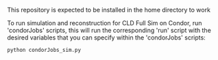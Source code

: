 This repository is expected to be installed in the home directory to work

To run simulation and reconstruction for CLD Full Sim on Condor, run 'condorJobs' scripts, this will run the corresponding 'run' script with the desired variables that you can specify within the 'condorJobs' scripts:

```
python condorJobs_sim.py
```
